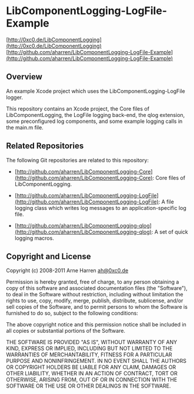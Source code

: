 

# LibComponentLogging-LogFile-Example

[http://0xc0.de/LibComponentLogging](http://0xc0.de/LibComponentLogging)    
[http://github.com/aharren/LibComponentLogging-LogFile-Example](http://github.com/aharren/LibComponentLogging-LogFile-Example)


## Overview

An example Xcode project which uses the LibComponentLogging-LogFile logger.

This repository contains an Xcode project, the Core files of LibComponentLogging,
the LogFile logging back-end, the qlog extension, some preconfigured log
components, and some example logging calls in the main.m file.


## Related Repositories

The following Git repositories are related to this repository: 

* [http://github.com/aharren/LibComponentLogging-Core](http://github.com/aharren/LibComponentLogging-Core):
  Core files of LibComponentLogging.

* [http://github.com/aharren/LibComponentLogging-LogFile](http://github.com/aharren/LibComponentLogging-LogFile):
  A file logging class which writes log messages to an application-specific log file.

* [http://github.com/aharren/LibComponentLogging-qlog](http://github.com/aharren/LibComponentLogging-qlog):
  A set of quick logging macros.


## Copyright and License

Copyright (c) 2008-2011 Arne Harren <ah@0xc0.de>

Permission is hereby granted, free of charge, to any person obtaining a copy
of this software and associated documentation files (the "Software"), to deal
in the Software without restriction, including without limitation the rights
to use, copy, modify, merge, publish, distribute, sublicense, and/or sell
copies of the Software, and to permit persons to whom the Software is
furnished to do so, subject to the following conditions:

The above copyright notice and this permission notice shall be included in
all copies or substantial portions of the Software.

THE SOFTWARE IS PROVIDED "AS IS", WITHOUT WARRANTY OF ANY KIND, EXPRESS OR
IMPLIED, INCLUDING BUT NOT LIMITED TO THE WARRANTIES OF MERCHANTABILITY,
FITNESS FOR A PARTICULAR PURPOSE AND NONINFRINGEMENT. IN NO EVENT SHALL THE
AUTHORS OR COPYRIGHT HOLDERS BE LIABLE FOR ANY CLAIM, DAMAGES OR OTHER
LIABILITY, WHETHER IN AN ACTION OF CONTRACT, TORT OR OTHERWISE, ARISING FROM,
OUT OF OR IN CONNECTION WITH THE SOFTWARE OR THE USE OR OTHER DEALINGS IN
THE SOFTWARE.

